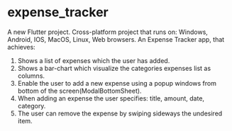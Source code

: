 # expense_tracker

A new Flutter project.
Cross-platform project that runs on: Windows, Android, IOS, MacOS, Linux, Web browsers.
An Expense Tracker app, that achieves:
1. Shows a list of expenses which the user has added.
2. Shows a bar-chart which visualize the categories expenses list as columns.
3. Enable the user to add a new expense using a popup windows from bottom of the screen(ModalBottomSheet).
4. When adding an expense the user specifies: title, amount, date, category.
5. The user can remove the expense by swiping sideways the undesired item.
